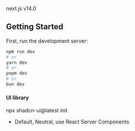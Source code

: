next.js v14.0
## Getting Started

First, run the development server:

```bash
npm run dev
# or
yarn dev
# or
pnpm dev
# or
bun dev
```

#### UI library
npx shadcn-ui@latest init
- Default, Neutral, use React Server Components
